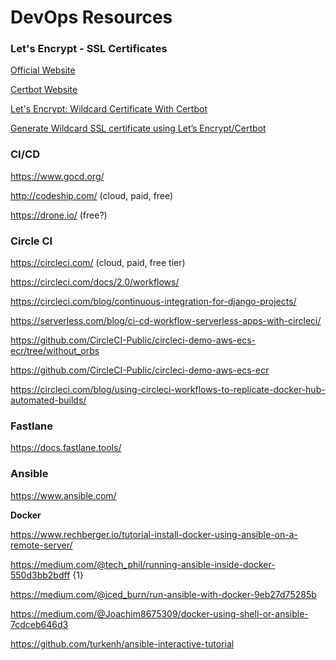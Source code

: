 # DevOps Resources

### Let's Encrypt - SSL Certificates

[Official Website](https://letsencrypt.org/)

[Certbot Website](https://certbot.eff.org/)

[Let's Encrypt: Wildcard Certificate With Certbot](https://dev.to/nabbisen/let-s-encrypt-wildcard-certificate-with-certbot-plo)

[Generate Wildcard SSL certificate using Let’s Encrypt/Certbot](https://medium.com/@saurabh6790/generate-wildcard-ssl-certificate-using-lets-encrypt-certbot-273e432794d7)

### CI/CD

https://www.gocd.org/

http://codeship.com/ (cloud, paid, free)

https://drone.io/ (free?)

### Circle CI

https://circleci.com/ (cloud, paid, free tier)

https://circleci.com/docs/2.0/workflows/

https://circleci.com/blog/continuous-integration-for-django-projects/

https://serverless.com/blog/ci-cd-workflow-serverless-apps-with-circleci/

https://github.com/CircleCI-Public/circleci-demo-aws-ecs-ecr/tree/without_orbs

https://github.com/CircleCI-Public/circleci-demo-aws-ecs-ecr

https://circleci.com/blog/using-circleci-workflows-to-replicate-docker-hub-automated-builds/

### Fastlane

https://docs.fastlane.tools/

### Ansible

https://www.ansible.com/

**Docker**

https://www.rechberger.io/tutorial-install-docker-using-ansible-on-a-remote-server/

https://medium.com/@tech_phil/running-ansible-inside-docker-550d3bb2bdff {1}

https://medium.com/@iced_burn/run-ansible-with-docker-9eb27d75285b

https://medium.com/@Joachim8675309/docker-using-shell-or-ansible-7cdceb646d3

https://github.com/turkenh/ansible-interactive-tutorial
